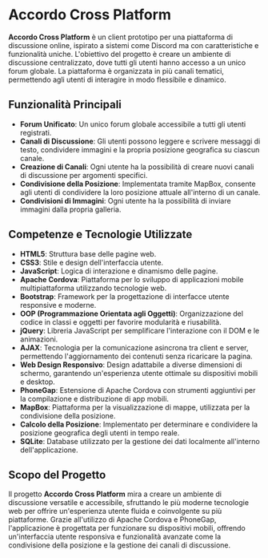 # Accordo Cross Platform

**Accordo Cross Platform** è un client prototipo per una piattaforma di discussione online, ispirato a sistemi come Discord ma con caratteristiche e funzionalità uniche. L'obiettivo del progetto è creare un ambiente di discussione centralizzato, dove tutti gli utenti hanno accesso a un unico forum globale. La piattaforma è organizzata in più canali tematici, permettendo agli utenti di interagire in modo flessibile e dinamico.

## Funzionalità Principali

- **Forum Unificato**: Un unico forum globale accessibile a tutti gli utenti registrati.
- **Canali di Discussione**: Gli utenti possono leggere e scrivere messaggi di testo, condividere immagini e la propria posizione geografica su ciascun canale.
- **Creazione di Canali**: Ogni utente ha la possibilità di creare nuovi canali di discussione per argomenti specifici.
- **Condivisione della Posizione**: Implementata tramite MapBox, consente agli utenti di condividere la loro posizione attuale all'interno di un canale.
- **Condivisioni di Immagini**: Ogni utente ha la possibilità di inviare immagini dalla propria galleria.

## Competenze e Tecnologie Utilizzate

- **HTML5**: Struttura base delle pagine web.
- **CSS3**: Stile e design dell'interfaccia utente.
- **JavaScript**: Logica di interazione e dinamismo delle pagine.
- **Apache Cordova**: Piattaforma per lo sviluppo di applicazioni mobile multipiattaforma utilizzando tecnologie web.
- **Bootstrap**: Framework per la progettazione di interfacce utente responsive e moderne.
- **OOP (Programmazione Orientata agli Oggetti)**: Organizzazione del codice in classi e oggetti per favorire modularità e riusabilità.
- **jQuery**: Libreria JavaScript per semplificare l'interazione con il DOM e le animazioni.
- **AJAX**: Tecnologia per la comunicazione asincrona tra client e server, permettendo l'aggiornamento dei contenuti senza ricaricare la pagina.
- **Web Design Responsivo**: Design adattabile a diverse dimensioni di schermo, garantendo un'esperienza utente ottimale su dispositivi mobili e desktop.
- **PhoneGap**: Estensione di Apache Cordova con strumenti aggiuntivi per la compilazione e distribuzione di app mobili.
- **MapBox**: Piattaforma per la visualizzazione di mappe, utilizzata per la condivisione della posizione.
- **Calcolo della Posizione**: Implementato per determinare e condividere la posizione geografica degli utenti in tempo reale.
- **SQLite**: Database utilizzato per la gestione dei dati localmente all'interno dell'applicazione.

## Scopo del Progetto

Il progetto **Accordo Cross Platform** mira a creare un ambiente di discussione versatile e accessibile, sfruttando le più moderne tecnologie web per offrire un'esperienza utente fluida e coinvolgente su più piattaforme. Grazie all'utilizzo di Apache Cordova e PhoneGap, l'applicazione è progettata per funzionare su dispositivi mobili, offrendo un'interfaccia utente responsiva e funzionalità avanzate come la condivisione della posizione e la gestione dei canali di discussione.

